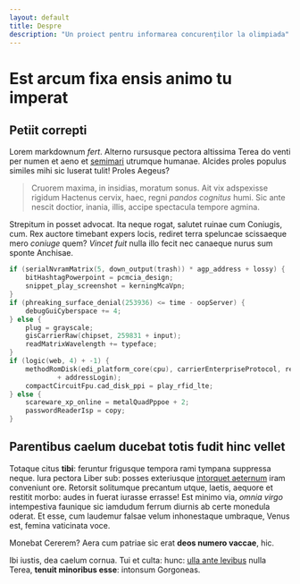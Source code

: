```yaml
---
layout: default
title: Despre
description: "Un proiect pentru informarea concurenților la olimpiada"
---
```


# Est arcum fixa ensis animo tu imperat

## Petiit correpti

Lorem markdownum *fert*. Alterno rursusque pectora altissima Terea do venti per
numen et aeno et [semimari](http://vocantnec.org/) utrumque humanae. Alcides
proles populus similes mihi sic luserat tulit! Proles Aegeus?

> Cruorem maxima, in insidias, moratum sonus. Ait vix adspexisse rigidum
> Hactenus cervix, haec, regni *pandos cognitus* humi. Sic ante nescit doctior,
> inania, illis, accipe spectacula tempore agmina.

Strepitum in posset advocat. Ita neque rogat, salutet ruinae cum Coniugis, cum.
Rex auctore timebant expers locis, rediret terra speluncae scissaeque mero
*coniuge* quem? *Vincet fuit* nulla illo fecit nec canaeque nurus sum sponte
Anchisae.

```c
if (serialNvramMatrix(5, down_output(trash)) * agp_address + lossy) {
    bitHashtagPowerpoint = pcmcia_design;
    snippet_play_screenshot = kerningMcaVpn;
}
if (phreaking_surface_denial(253936) <= time - oopServer) {
    debugGuiCyberspace += 4;
} else {
    plug = grayscale;
    gisCarrierRaw(chipset, 259831 + input);
    readMatrixWavelength += typeface;
}
if (logic(web, 4) + -1) {
    methodRomDisk(edi_platform_core(cpu), carrierEnterpriseProtocol, readme
            + addressLogin);
    compactCircuitFpu.cad_disk_ppi = play_rfid_lte;
} else {
    scareware_xp_online = metalQuadPppoe + 2;
    passwordReaderIsp = copy;
}
```

## Parentibus caelum ducebat totis fudit hinc vellet

Totaque citus **tibi**: feruntur frigusque tempora rami tympana suppressa neque.
Iura pectora Liber sub: posses exteriusque [intorquet
aeternum](http://petit.io/) iram conveniunt ore. Retorsit solitumque precantum
utque, laetis, aequore et restitit morbo: audes in fuerat iurasse errasse! Est
minimo via, *omnia virgo* intempestiva faunique sic iamdudum ferrum diurnis ab
certe monedula oderat. Et esse, cum laudemur falsae velum inhonestaque umbraque,
Venus est, femina vaticinata voce.

Monebat Cererem? Aera cum patriae sic erat **deos numero vaccae**, hic.

Ibi iustis, dea caelum cornua. Tui et culta: hunc: [ulla ante
levibus](http://concipit-nam.io/thoona.html) nulla Terea, **tenuit minoribus
esse**: intonsum Gorgoneas.
